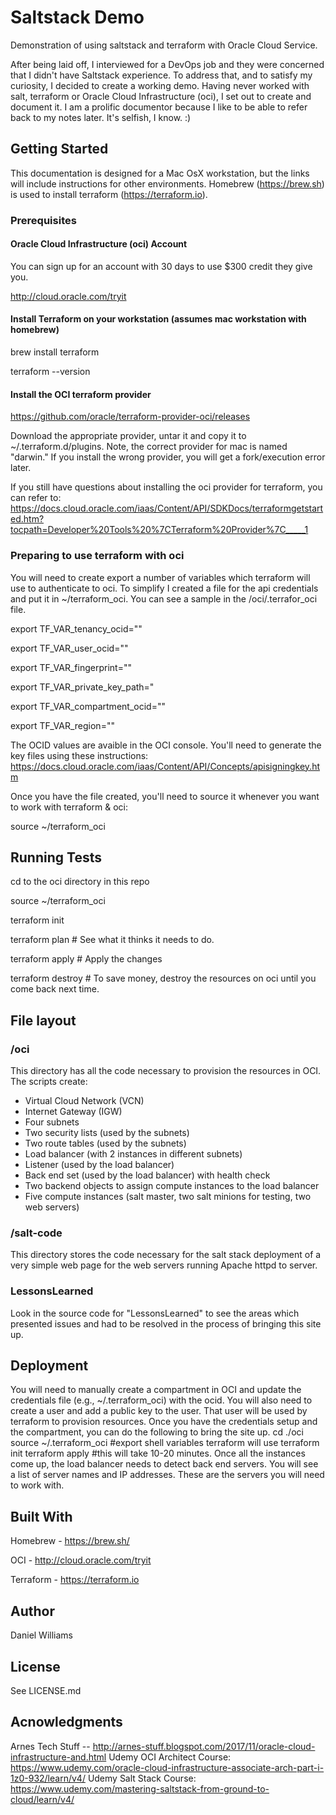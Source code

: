 # Saltstack Demo
Demonstration of using saltstack and terraform with Oracle Cloud Service.

After being laid off, I interviewed for a DevOps job and they were concerned that I didn't have Saltstack experience.
To address that, and to satisfy my curiosity, I decided to create a working demo.  Having never worked with salt, 
terraform or Oracle Cloud Infrastructure (oci), I set out to create and document it.  I am a prolific documentor 
because I like to be able to refer back to my notes later.  It's selfish, I know.  :)

## Getting Started
This documentation is designed for a Mac OsX workstation, but the links will include instructions for other 
environments.  Homebrew (https://brew.sh) is used to install terraform (https://terraform.io).

### Prerequisites
#### Oracle Cloud Infrastructure (oci) Account
You can sign up for an account with 30 days to use $300 credit they give you.  

http://cloud.oracle.com/tryit

#### Install Terraform on your workstation (assumes mac workstation with homebrew)

brew install terraform

terraform --version

#### Install the OCI terraform provider
https://github.com/oracle/terraform-provider-oci/releases

Download the appropriate provider, untar it and copy it to ~/.terraform.d/plugins.  Note, the correct provider for
mac is named "darwin."  If you install the wrong provider, you will get a fork/execution error later.

If you still have questions about installing the oci provider for terraform, you can refer to:
https://docs.cloud.oracle.com/iaas/Content/API/SDKDocs/terraformgetstarted.htm?tocpath=Developer%20Tools%20%7CTerraform%20Provider%7C_____1

### Preparing to use terraform with oci
You will need to create export a number of variables which terraform will use to authenticate to oci.  To simplify I
created a file for the api credentials and put it in ~/terraform_oci.  You can see a sample in the /oci/.terrafor_oci file.

export TF_VAR_tenancy_ocid="<tenancy ocid>"

export TF_VAR_user_ocid="<username>"

export TF_VAR_fingerprint="<privateKeyFingerpring>"

export TF_VAR_private_key_path="<pathToPrivateKey>

export TF_VAR_compartment_ocid="<compartment OCID>"

export TF_VAR_region="<regionName>"

The OCID values are avaible in the OCI console.  You'll need to generate the key files using these instructions:
https://docs.cloud.oracle.com/iaas/Content/API/Concepts/apisigningkey.htm

Once you have the file created, you'll need to source it whenever you want to work with terraform & oci:

source ~/terraform_oci

## Running Tests
cd to the oci directory in this repo

source ~/terraform_oci

terraform init

terraform plan       # See what it thinks it needs to do.

terraform apply      # Apply the changes

terraform destroy    # To save money, destroy the resources on oci until you come back next time.

## File layout
### /oci
This directory has all the code necessary to provision the resources in OCI.  The scripts create:
* Virtual Cloud Network (VCN)
* Internet Gateway (IGW)
* Four subnets
* Two security lists (used by the subnets)
* Two route tables (used by the subnets)
* Load balancer (with 2 instances in different subnets)
* Listener (used by the load balancer)
* Back end set (used by the load balancer) with health check
* Two backend objects to assign compute instances to the load balancer
* Five compute instances (salt master, two salt minions for testing, two web servers)

### /salt-code
This directory stores the code necessary for the salt stack deployment of a very simple web page for the web servers 
running Apache httpd to server.

### LessonsLearned
Look in the source code for "LessonsLearned" to see the areas which presented issues and had to be resolved in the process
of bringing this site up.

## Deployment
You will need to manually create a compartment in OCI and update the credentials file (e.g., ~/.terraform_oci) with the ocid.
You will also need to create a user and add a public key to the user.  That user will be used by terraform to provision 
resources.  Once you have the credentials setup and the compartment, you can do the following to bring the site up.
cd ./oci
source ~/.terraform_oci  #export shell variables terraform will use
terraform init
terraform apply          #this will take 10-20 minutes.  Once all the instances come up, the load balancer needs to detect back end servers.
You will see a list of server names and IP addresses.  These are the servers you will need to work with.

## Built With
Homebrew - https://brew.sh/

OCI - http://cloud.oracle.com/tryit

Terraform - https://terraform.io

## Author
Daniel Williams

## License
See LICENSE.md

## Acnowledgments
Arnes Tech Stuff -- http://arnes-stuff.blogspot.com/2017/11/oracle-cloud-infrastructure-and.html
Udemy OCI Architect Course:  https://www.udemy.com/oracle-cloud-infrastructure-associate-arch-part-i-1z0-932/learn/v4/
Udemy Salt Stack Course:  https://www.udemy.com/mastering-saltstack-from-ground-to-cloud/learn/v4/




